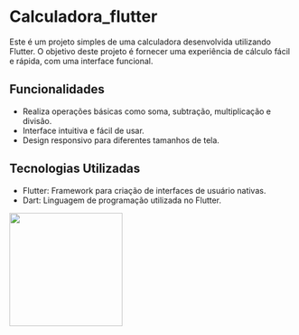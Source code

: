 # Calculadora_flutter

Este é um projeto simples de uma calculadora desenvolvida utilizando Flutter. O objetivo deste projeto é fornecer uma experiência de cálculo fácil e rápida, com uma interface funcional.


## Funcionalidades
- Realiza operações básicas como soma, subtração, multiplicação e divisão.
- Interface intuitiva e fácil de usar.
- Design responsivo para diferentes tamanhos de tela.

## Tecnologias Utilizadas

- Flutter: Framework para criação de interfaces de usuário nativas.
- Dart: Linguagem de programação utilizada no Flutter.

<img src="C:\Users\estagio01.ti\Pictures\Screenshots\calculadora.png" width="200" />
